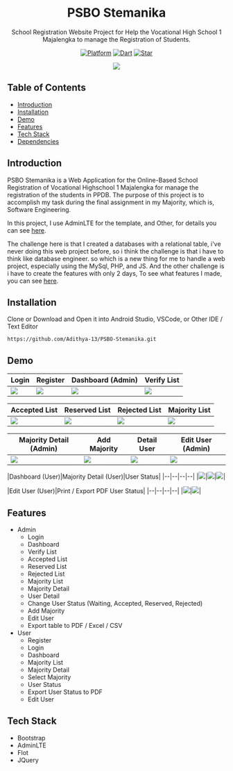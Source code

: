 <h1 align="center">
  PSBO Stemanika
</h1>
<p align="center">
  School Registration Website Project for Help the Vocational High School 1 Majalengka to manage the Registration of Students.
</p>
<p align="center">
  <a href=""><img alt="Platform" src="https://img.shields.io/badge/platform-Website-blue.svg"></a>
  <a href="https://www.php.net"><img alt="Dart" src="https://img.shields.io/badge/PHP-7.3.29-blue.svg"></a>
  <a href="https://github.com/Adithya-13/psbo_stemanika/"><img alt="Star" src="https://img.shields.io/github/stars/Adithya-13/psbo_stemanika"></a>
</p>

<p align="center">
  <img src="assets/cover.png"/>
</p>

## Table of Contents
- [Introduction](#introduction)
- [Installation](#installation)
- [Demo](#demo)
- [Features](#features)
- [Tech Stack](#tech-stack)
- [Dependencies](#dependencies)

## Introduction

PSBO Stemanika is a Web Application for the Online-Based School Registration of Vocational Highschool 1 Majalengka for manage the registration of the students in PPDB. The purpose of this project is to accomplish my task during the final assignment in my Majority, which is, Software Engineering.

In this project, I use AdminLTE for the template, and Other, for details you can see [here](#tech-stack).

The challenge here is that I created a databases with a relational table, i've never doing this web project before, so i think the challenge is that i have to think like database engineer. so which is a new thing for me to handle a web project, especially using the MySql, PHP, and JS. And the other challenge is i have to create the features with only 2 days, To see what features I made, you can see [here](#features).

## Installation

Clone or Download and Open it into Android Studio, VSCode, or Other IDE / Text Editor
```
https://github.com/Adithya-13/PSBO-Stemanika.git
```  

## Demo

|Login|Register|Dashboard (Admin)|Verify List|
|--|--|--|--|
|![](assets/login.png)|![](assets/register.png)|![](assets/dashboard-admin.png)|![](assets/verify_list.png)|

|Accepted List|Reserved List|Rejected List|Majority List|
|--|--|--|--|
|![](assets/accepted_list.png)|![](assets/reserved_list.png)|![](assets/rejected_list.png)|![](assets/majority_list.png)|

|Majority Detail (Admin)|Add Majority|Detail User|Edit User (Admin)|
|--|--|--|--|
|![](assets/majority_detail-admin.png)|![](assets/add_majority.png)|![](assets/detail_user.png)|![](assets/edit_user-admin.png)|

|Dashboard (User)|Majority Detail (User)|User Status|
|--|--|--|--|
|![](assets/dashboard.png)|![](assets/majority_detail.png)|![](assets/user_status.png)|

|Edit User (User)|Print / Export PDF User Status|
|--|--|--|--|
|![](assets/edit_user.png)|![](assets/print_export_pdf_user_status.png)|

## Features
- Admin
  - Login
  - Dashboard
  - Verify List
  - Accepted List
  - Reserved List
  - Rejected List
  - Majority List
  - Majority Detail
  - User Detail
  - Change User Status (Waiting, Accepted, Reserved, Rejected)
  - Add Majority
  - Edit User
  - Export table to PDF / Excel / CSV
- User
  - Register
  - Login
  - Dashboard
  - Majority List
  - Majority Detail
  - Select Majority
  - User Status
  - Export User Status to PDF
  - Edit User

## Tech Stack
- Bootstrap
- AdminLTE
- Flot
- JQuery



